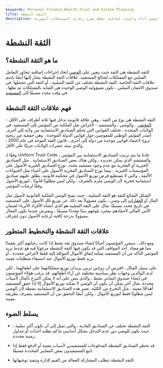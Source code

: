 ```yaml
---
keywords: Personal Finance,Wealth,Trust and Estate Planning
title: الثقة النشطة
description: الثقة النشطة هي الثقة التي يُطلب فيها من الوصي أداء واجبات إضافية بخلاف مجرد رعاية الممتلكات الموزعة.
---
```


# الثقة النشطة
## ما هو الثقة النشطة؟

الثقة النشطة هي الثقة حيث يتعين على [الوصي](/trustee) اتخاذ إجراءات إضافية تتجاوز التعامل السلبي مع الممتلكات لصالح المستفيد. علاقات الثقة النشطة يشار إليها أيضًا باسم علاقات الثقة الخاصة. الثقة النشطة تختلف عن الثقة السلبية ، أو الثقة التي تتحملها. في صندوق الائتمان السلبي ، تكون مسؤولية الوصي الوحيدة هي العناية بالممتلكات ثم نقلها ، في وقت محدد مسبقًا إلى [المستفيد](/beneficiary).

## فهم علاقات الثقة النشطة

الثقة النشطة هي نوع من الثقة ، وهي علاقة قانونية تدخل فيها ثلاثة أطراف على الأقل - [المؤتمن](/trustor) ، والوصي ، والمستفيد - لأغراض نقل الملكية من المؤتمن إلى المستفيد. في الولايات المتحدة ، تختلف القوانين التي تحكم الصناديق الاستئمانية من ولاية إلى أخرى. أصدر المؤتمر الوطني للمفوضين حول قوانين الدولة الموحدة ، وهي جمعية غير ربحية تروج لاعتماد قوانين موحدة من دولة إلى أخرى ، قانون الثقة الموحد في عام 2000 ، والذي تبنته عشرات الولايات جزئيًا على الأقل.

وفقًا لـ Uniform Trust Code ، عادةً ما يتم ترتيب الصناديق الاستئمانية بين المؤتمن والمستفيد الذي يمكن تحديده ، ولكن هناك بعض الصناديق الاستئمانية ، مثل الصناديق الخيرية أو الفخرية مع عدم وجود مستفيد محدد. توزع الصناديق الخيرية الأصول على المؤسسات الخيرية ، بينما توزع الصناديق الفخرية الأصول على أشياء مثل الحيوانات الأليفة ، والتي لا تستطيع فرض توزيع الأصول في محكمة قانونية. يطلق عليهم صناديق استئمانية فخرية لأن الوصي ملزم بالشرف ، ولكن ليس مطلوبًا قانونًا ، لتوزيع الأصول وفقًا لرغبات المؤتمن.

الشكل الشائع للثقة هو الثقة السلبية ، حيث يمنح الوصي الملكية القانونية لأصول مثل المال أو [العقارات](/realestate) إلى وصي ، يكون مسؤولاً بعد ذلك عن توزيع تلك الأصول على المستفيد في تاريخ محدد مسبقًا. مثال على الثقة السلبية هو الذي أنشأه الأفراد الأثرياء لضمان الأمن المالي لأحفادهم بمجرد بلوغهم سنًا محددًا مسبقًا ، ويفترض عندما يكون المعال مسؤولًا بدرجة كافية لرعاية الأصول دون إشراف.

## علاقات الثقة النشطة والتخطيط المتطور

ومع ذلك ، سيقرر المؤتمنون أحيانًا إنشاء صندوق ثقة نشط إذا كانت رغباتهم أكثر تعقيدًا مما هو معتاد. أحد المواقف التي قد يكون فيها الثقة النشطة مرغوبًا فيه هو عندما يريد المؤتمن التأكد من أن المستفيد يمكنه إنفاق الأموال الموكلة إليه فقط لأغراض محددة ، أو يريد فقط توزيع الأموال عند استيفاء متطلبات معينة.

على سبيل المثال ، افترض أن زوجين ثريين يريدان توزيع ممتلكاتهما على أطفالهما ، لكن لدى الوالدين وجهات نظر سياسية مختلفة عن آراء أطفالهم. قد يرغب هؤلاء المؤتمنون في إنشاء صندوق ائتماني نشط ، والذي ينص على أنه لا يمكن التبرع بالمال لأسباب محددة. مثال آخر يمكن أن يكون أن الوصي لا يمكنه توزيع الأموال إلا إذا حقق المستفيد أهدافًا معينة ، مثل التخرج من الكلية. تعتبر هذه الصناديق الاستئمانية نشطة لأن الوصي ليس مطلوبًا فقط لتوزيع الأموال ، ولكن أيضًا التحقق من أن المستفيد يتصرف بطريقة معينة.

## يسلط الضوء

- الثقة النشطة تختلف عن الصناديق العادية ، والتي تميل إلى أن تكون أكثر سلبية ، حيث يكون للوصي دور عدم التدخل بشكل أساسي ما لم تطلبه أحداث أو جداول زمنية محددة.

- قد تحظر الصناديق النشطة المدفوعات للمستفيدين لأسباب معينة أو الدفع فقط إذا اتبع المستفيدون بعض المعايير المحددة مسبقًا.

- الثقة النشطة تتطلب المشاركة الفعالة من القيم لإدارة وتنفيذ توجيهاتها.

